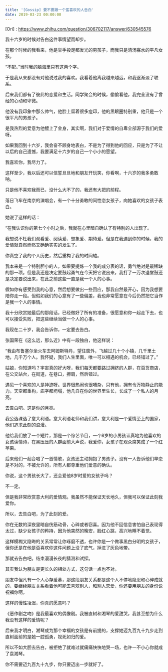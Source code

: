 ```yaml
---
title: '[Gossip] 要不要跟一个蛮喜欢的人告白'
date: 2019-03-23 00:00:00
---
```

[Ori] : https://www.zhihu.com/question/306702117/answer/630545576

我十六岁的时候对告白这件事情望而却步。

在那个时候的我看来，他是举手投足都发光的男孩子，而我只是清汤寡水的平凡女孩。

“不配。”当时我的脑海里只有这两个字。

于是我从来都没有对他说过我的喜欢。我看着他离我越来越远，和我逐渐淡了联系。

后来我们都有了彼此的恋爱和生活。同学聚会的时候，偷偷看他，我完全没有了曾经的心动和卑微。

他没有我印象中那么帅气，他脸上留着很多痘印，他的黑眼圈特别重，他只是一个很平凡的男孩子。

是我热烈的爱意为他镀上了金身，其实啊，我们对于爱情的自卑全部源于我们的爱呀。

如果我回到十六岁，我会奋不顾身地表白，不是为了得到他的回应，只是为了不让以后的自己遗憾，我要满足十六岁的自己一个小小的愿望。

我喜欢你，我尽力了。

这样至少，我以后还可以信誓旦旦地和朋友开玩笑，你看啊，十六岁的我多勇敢呐。

只是他不喜欢我而已，没什么大不了的，我还有大把的前程。

落日飞车在南京的演唱会，有一个十分勇敢的同性恋女孩子，向她喜欢的女孩子表白。

她说了这样的话：

“在我认识你的第七个小时之后，我就在心里暗自确认了有特别的人出现了。

我想说不枉我们观看爱、阅读爱、想象爱、期待爱。但是在我遇到你的时候，我的爱情就自然而然又确确实实的发生了。

你真空了我的个人历史，然后重构了我的时间轴。

我本来是一个特别胆小的人，如果要提炼一个我的成分表的话，勇气绝对是最稀缺的那一项。但是我还是决定要鼓起勇气在今天把它说出来，我打了一万次退堂鼓还是决定要说出来，在此之前这些一直是我一个人的心事。

假如你有感受到我的心意，然后想要做出一些回应，那我自然最开心，因为我想要陪你走一段。但假如我们的心意有了一些偏差，我也非常愿意在今后仍然把它当作是我一个人的事情。

我十分欣赏她最后的那段话，已经做好了所有的准备，很愿意和你一起走下去，也可以接受失败，把这些继续当做一个人的心事。

我现在二十岁，我会告诉你，一定要去告白。

张国荣在《这么远，那么近》中有一段独白，他这样说：

“我由布鲁塞尔坐火车去阿姆斯特丹，望住窗外，飞越过几十个小镇，几千里土地，几千万个人。我怀疑，我们人生里面，唯一可以相遇的机会，已经错过了。”

姑娘，你知道吗？宇宙真的好大呀，我们每天都要路过拥挤的人群，在百货商店，在公交站台，在街道，在巷口，擦肩，然后错过。

遇见一个喜欢的人是神迹呀。世界很热闹也很嘈杂，只有他，拥有令万物静止的能力。天空都重构，庙字都坍塌，他几自在你的世界里生长，长成了一个私人的月亮。

去告白吧。这是你的月亮。

我公选课选了意大利语。意大利语老师和我们讲，意大利是一个爱情至上的国家，他们追求此刻的浪漫。

他给我们放了一个短片，那是一个综艺节目，一个8岁的小男孩认真地为他喜欢的女孩读情诗，在黑压压的人群面前大声说，我爱你，女孩子在观众席笑成了一个红苹果。

后来他们一起合唱了一首情歌，女孩还主动拥抱了男孩子。没有一人告诉他们早恋是不对的，不被允许的，所有人都尊重他们爱意的确认。

你说，这个男孩长大了，还会爱他8岁时爱的女孩子吗？

不一定。

但是我非常欣赏意大利的爱情观。我虽然不能保证天长地久，但我可以保证此刻我爱你。

所以，去告白吧，为了此刻的爱。

你在无数的深夜里暗自伤筋动骨，心碎或者窃喜。因为他不回信息害怕自己表现得太过，缺少女孩子的矜持，因为他突然的晚安，脸红心跳，高兴地睡不着觉。

这样模糊又隐晦的关系常常让你琢磨不透，也许你是一个做事黑白分明的女孩子，但你还是在他是否喜欢你这件问题上没了底气，掉进了灰色地带。

那就去告白吧。结束漫漫长夜的猜测和试探。

其实我认为朋友是更长久的相处方式，这句话一点也不对。

朋友中但凡有一个人心存爱慕，那这段朋友关系都是这个人不停地隐忍和心碎成就的，要继续朋友关系看着他可能去喜欢别人，和别人恋爱，你还要用朋友的身份说祝福你啊。

这样的慢性凌迟，你真的愿意吗？

《恶作剧之吻》是我最喜欢的偶像剧。我被直树和湘琴的爱甜哭，我甚至想为什么我没有这样的爱情呢？

后来我才明白，湘琴成为那个幸福的女孩是有前提的，支撑她迈九百九十九步走到直树面前的是她一腔孤勇，视死如归的爱。

所以不如大胆去告白，被拒绝了就难过就痛痛快快地哭一场，也许一不小心你就成了袁湘琴。

你不需要迈九百九十九步，你只要迈出一步就好了。

